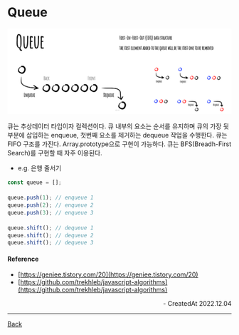 # Queue

![Queue](../images/queue.jpg)

큐는 추상데이터 타입이자 컬렉션이다. 큐 내부의 요소는 순서를 유지하며 큐의 가장 뒷 부분에 삽입하는 enqueue, 첫번째 요소를 제거하는 dequeue 작업을 수행한다. 큐는 FIFO 구조를 가진다. Array.prototype으로 구현이 가능하다. 큐는 BFS(Breadh-First Search)를 구현할 때 자주 이용된다.

- e.g. 은행 줄서기

```JavaScript
const queue = [];

queue.push(1); // enqueue 1
queue.push(2); // enqueue 2
queue.push(3); // enqueue 3

queue.shift(); // dequeue 1
queue.shift(); // dequeue 2
queue.shift(); // dequeue 3
```

#### Reference

- [https://geniee.tistory.com/20](https://geniee.tistory.com/20)
- [https://github.com/trekhleb/javascript-algorithms](https://github.com/trekhleb/javascript-algorithms)

<div align="right">- CreatedAt 2022.12.04</div>

---

[Back](./README.md)
